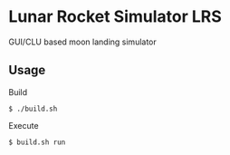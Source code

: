# Lunar Rocket Simulator LRS
GUI/CLU based moon landing simulator

## Usage
Build
```
$ ./build.sh
```
Execute
```
$ build.sh run
```

